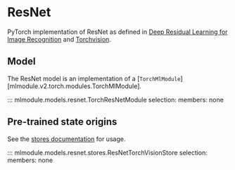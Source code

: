 # ResNet

PyTorch implementation of ResNet as defined in [Deep Residual Learning for Image Recognition](https://arxiv.org/pdf/1512.03385.pdf)
and [Torchvision](https://pytorch.org/vision/stable/index.html).

## Model


The ResNet model is an implementation of a [`TorchMlModule`][mlmodule.v2.torch.modules.TorchMlModule].

::: mlmodule.models.resnet.TorchResNetModule
    selection:
        members: none

## Pre-trained state origins

See the [stores documentation](../references/stores.md) for usage.

::: mlmodule.models.resnet.stores.ResNetTorchVisionStore
    selection:
        members: none

